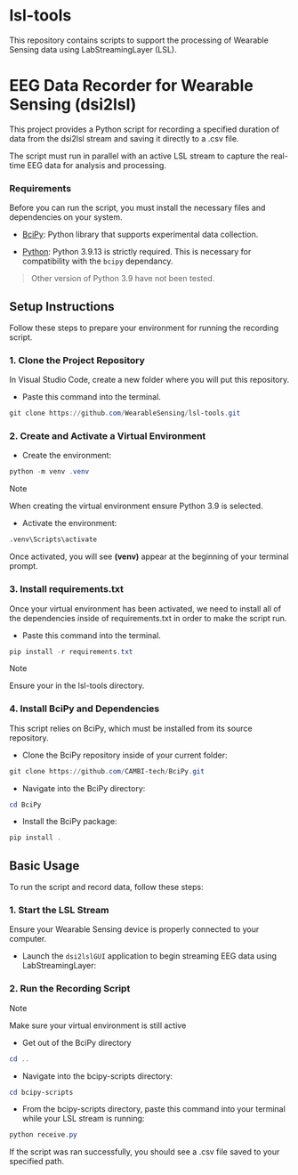 # lsl-tools
This repository contains scripts to support the processing of Wearable Sensing data using LabStreamingLayer (LSL).

# EEG Data Recorder for Wearable Sensing (dsi2lsl)
This project provides a Python script for recording a specified duration of data from the dsi2lsl stream and saving it directly to a .csv file.

The script must run in parallel with an active LSL stream to capture the real-time EEG data for analysis and processing.

### Requirements
Before you can run the script, you must install the necessary files and dependencies on your system.
- [BciPy](https://github.com/CAMBI-tech/BciPy): Python library that supports experimental data collection.
  
- [Python](https://www.python.org/downloads/release/python-3913/): Python 3.9.13 is strictly required. This is necessary for compatibility with the ```bcipy``` dependancy.
> Other version of Python 3.9 have not been tested.


## Setup Instructions

Follow these steps to prepare your environment for running the recording script.

### 1. Clone the Project Repository 
In Visual Studio Code, create a new folder where you will put this repository. 
* Paste this command into the terminal.
```powershell
git clone https://github.com/WearableSensing/lsl-tools.git
```


### 2. Create  and Activate a Virtual Environment 
* Create the environment:
```powershell
python -m venv .venv
```
> [!NOTE]
> When creating the virtual environment ensure Python 3.9 is selected.

* Activate the environment:
```bash
.venv\Scripts\activate
```
Once activated, you will see **(venv)** appear at the beginning of your terminal prompt.

### 3. Install requirements.txt
Once your virtual environment has been activated, we need to install all of the dependencies inside of requirements.txt in order to make the script run.
* Paste this command into the terminal.
  
```powershell
pip install -r requirements.txt
```
> [!NOTE]
> Ensure your in the lsl-tools directory.
### 4. Install BciPy and Dependencies
This script relies on BciPy, which must be installed from its source repository.
* Clone the BciPy repository inside of your current folder:
```powershell
git clone https://github.com/CAMBI-tech/BciPy.git
```
* Navigate into the BciPy directory:
```powershell
cd BciPy
```
* Install the BciPy package:
```powershell
pip install .
```

## Basic Usage 
To run the script and record data, follow these steps:

### 1. Start the LSL Stream
Ensure your Wearable Sensing device is properly connected to your computer.
* Launch the ```dsi2lslGUI``` application to begin streaming EEG data using LabStreamingLayer:

### 2. Run the Recording Script
> [!NOTE]
> Make sure your virtual environment is still active
* Get out of the BciPy directory
```powershell
cd ..
```
* Navigate into the bcipy-scripts directory:
```powershell
cd bcipy-scripts
```

* From the bcipy-scripts directory, paste this command into your terminal while your LSL stream is running:
```powershell
python receive.py
```
If the script was ran successfully, you should see a .csv file saved to your specified path.
